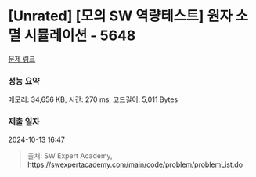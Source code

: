 # [Unrated] [모의 SW 역량테스트] 원자 소멸 시뮬레이션 - 5648 

[문제 링크](https://swexpertacademy.com/main/code/problem/problemDetail.do?contestProbId=AWXRFInKex8DFAUo) 

### 성능 요약

메모리: 34,656 KB, 시간: 270 ms, 코드길이: 5,011 Bytes

### 제출 일자

2024-10-13 16:47



> 출처: SW Expert Academy, https://swexpertacademy.com/main/code/problem/problemList.do